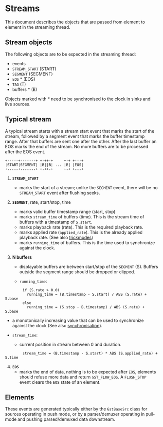 # Streams

This document describes the objects that are passed from element to
element in the streaming thread.

## Stream objects

The following objects are to be expected in the streaming thread:

  - events
  - `STREAM_START` (START)
  - `SEGMENT` (SEGMENT)
  - `EOS` * (EOS)
  - `TAG` (T)
  - buffers * (B)

Objects marked with * need to be synchronised to the clock in sinks and
live sources.

## Typical stream

A typical stream starts with a stream start event that marks the
start of the stream, followed by a segment event that marks the
buffer timestamp range. After that buffers are sent one after the
other. After the last buffer an EOS marks the end of the stream. No
more buffers are to be processed after the EOS event.

```
+-----+-------+ +-++-+     +-+ +---+
|START|SEGMENT| |B||B| ... |B| |EOS|
+-----+-------+ +-++-+     +-+ +---+
```

1) **`STREAM_START`**
   - marks the start of a stream; unlike the `SEGMENT` event, there
     will be no `STREAM_START` event after flushing seeks.

2) **`SEGMENT`**, rate, start/stop, time
   - marks valid buffer timestamp range (start, stop)
   - marks `stream_time` of buffers (time). This is the stream time of buffers
     with a timestamp of `S.start`.
   - marks playback rate (rate). This is the required playback rate.
   - marks applied rate (`applied_rate`). This is the already applied playback
     rate. (See also [trickmodes](design/trickmodes.md))
   - marks `running_time` of buffers. This is the time used to synchronize
     against the clock.

3) **N buffers**
   - displayable buffers are between start/stop of the `SEGMENT` (S). Buffers
     outside the segment range should be dropped or clipped.

   - `running_time`:

```
        if (S.rate > 0.0)
          running_time = (B.timestamp - S.start) / ABS (S.rate) + S.base
        else
          running_time = (S.stop - B.timestamp) / ABS (S.rate) + S.base
```

  - a monotonically increasing value that can be used to synchronize
    against the clock (See also
    [synchronisation](design/synchronisation.md)).

  - `stream_time`:
    *  current position in stream between 0 and duration.

```
        stream_time = (B.timestamp - S.start) * ABS (S.applied_rate) + S.time
```


4) **`EOS`**
   - marks the end of data, nothing is to be expected after `EOS`, elements
     should refuse more data and return `GST_FLOW_EOS`. A `FLUSH_STOP`
     event clears the `EOS` state of an element.

## Elements

These events are generated typically either by the `GstBaseSrc` class for
sources operating in push mode, or by a parser/demuxer operating in
pull-mode and pushing parsed/demuxed data downstream.
